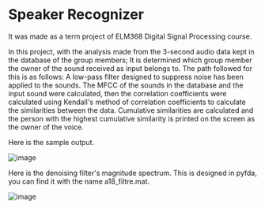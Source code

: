 # Speaker Recognizer

It was made as a term project of ELM368 Digital Signal Processing course.

In this project, with the analysis made from the 3-second audio data kept in the database of the group members; It is determined which group member the owner of the sound received as input belongs to.
The path followed for this is as follows:
A low-pass filter designed to suppress noise has been applied to the sounds.
The MFCC of the sounds in the database and the input sound were calculated, 
then the correlation coefficients were calculated using Kendall's method of 
correlation coefficients to calculate the similarities between the data. 
Cumulative similarities are calculated and the person with the highest cumulative similarity is printed on the screen as the owner of the voice.

Here is the sample output.

![image](https://user-images.githubusercontent.com/78663077/120869979-5cf60b80-c5a0-11eb-9b8b-90b480820b33.png)

Here is the denoising filter's magnitude spectrum. 
This is designed in pyfda, you can find it with the name a18_filtre.mat.

![image](https://user-images.githubusercontent.com/78663077/120870366-6b90f280-c5a1-11eb-8ba3-1e29ce3161c1.png)

